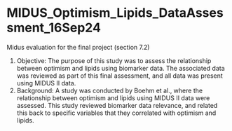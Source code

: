 # MIDUS_Optimism_Lipids_DataAssessment_16Sep24
Midus evaluation for the final project (section 7.2)
1.	Objective: The purpose of this study was to assess the relationship between optimism and lipids using biomarker data. The associated data was reviewed as part of this final assessment, and all data was present using MIDUS II data. 
4.	Background:	A study was conducted by Boehm et al., where the relationship between optimism and lipids using MIDUS II data were assessed. This study reviewed biomarker data relevance, and related this back to specific variables that they correlated with optimism and lipids. 
